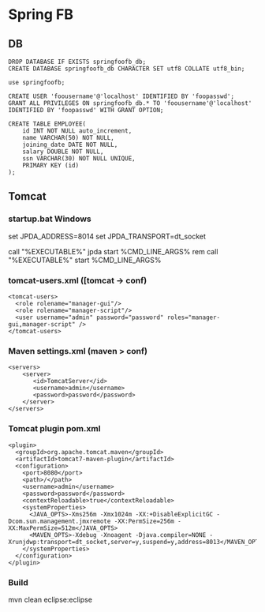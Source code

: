 # Spring FB 

## DB
```
DROP DATABASE IF EXISTS springfoofb_db;
CREATE DATABASE springfoofb_db CHARACTER SET utf8 COLLATE utf8_bin;

use springfoofb;

CREATE USER 'foousername'@'localhost' IDENTIFIED BY 'foopasswd';
GRANT ALL PRIVILEGES ON springfoofb_db.* TO 'foousername'@'localhost' IDENTIFIED BY 'foopasswd' WITH GRANT OPTION; 

CREATE TABLE EMPLOYEE(
    id INT NOT NULL auto_increment, 
    name VARCHAR(50) NOT NULL,
    joining_date DATE NOT NULL,
    salary DOUBLE NOT NULL,
    ssn VARCHAR(30) NOT NULL UNIQUE,
    PRIMARY KEY (id)
);
```

## Tomcat

### startup.bat Windows

set JPDA_ADDRESS=8014
set JPDA_TRANSPORT=dt_socket

call "%EXECUTABLE%" jpda start %CMD_LINE_ARGS%
rem call "%EXECUTABLE%" start %CMD_LINE_ARGS%

### tomcat-users.xml ([tomcat -> conf)

```
<tomcat-users>
  <role rolename="manager-gui"/>  
  <role rolename="manager-script"/>   
  <user username="admin" password="password" roles="manager-gui,manager-script" />  
</tomcat-users>
```

### Maven settings.xml (maven > conf)

```
<servers>  
    <server>
       <id>TomcatServer</id>
       <username>admin</username>
       <password>password</password>
    </server>
</servers>    
```

### Tomcat plugin pom.xml

```
<plugin>
  <groupId>org.apache.tomcat.maven</groupId>
  <artifactId>tomcat7-maven-plugin</artifactId>
  <configuration>
    <port>8080</port>
    <path>/</path>
    <username>admin</username>  
    <password>password</password>      
    <contextReloadable>true</contextReloadable>
    <systemProperties>
      <JAVA_OPTS>-Xms256m -Xmx1024m -XX:+DisableExplicitGC -Dcom.sun.management.jmxremote -XX:PermSize=256m -XX:MaxPermSize=512m</JAVA_OPTS>
      <MAVEN_OPTS>-Xdebug -Xnoagent -Djava.compiler=NONE -Xrunjdwp:transport=dt_socket,server=y,suspend=y,address=8013</MAVEN_OPTS>
    </systemProperties>
  </configuration>
</plugin>
```

### Build

mvn clean eclipse:eclipse
